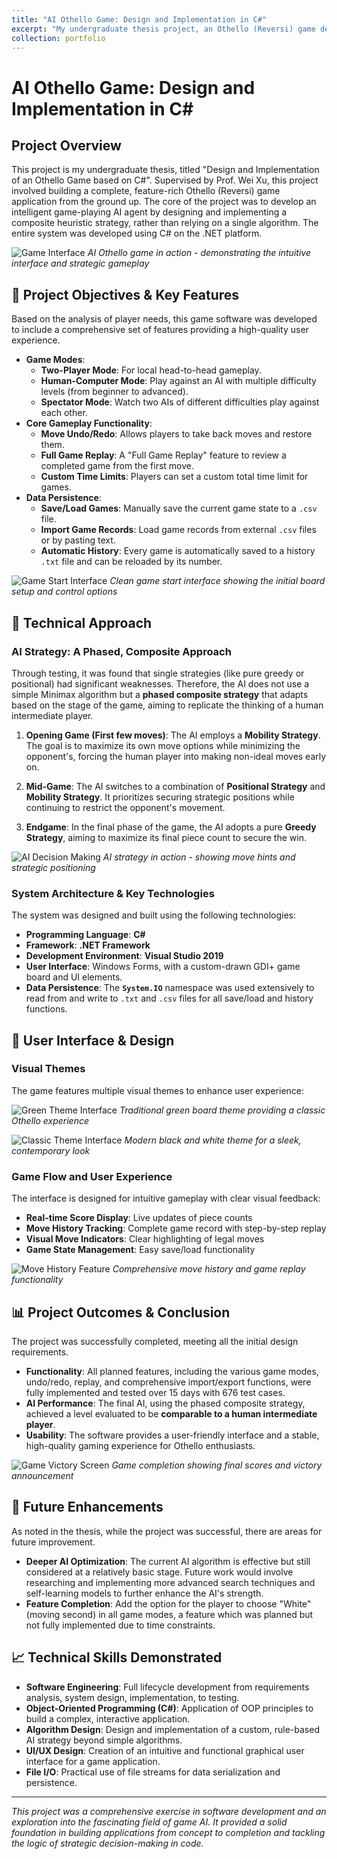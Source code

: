```yaml
---
title: "AI Othello Game: Design and Implementation in C#"
excerpt: "My undergraduate thesis project, an Othello (Reversi) game developed in C#. It features a custom AI with a phased composite strategy, full game functionality including replay and file I/O, and was built on the .NET Framework.<br/><img src='/images/portfolio/ai-othello-thumb.png'>"
collection: portfolio
---
```


# AI Othello Game: Design and Implementation in C#

## Project Overview

This project is my undergraduate thesis, titled "Design and Implementation of an Othello Game based on C#". Supervised by Prof. Wei Xu, this project involved building a complete, feature-rich Othello (Reversi) game application from the ground up. The core of the project was to develop an intelligent game-playing AI agent by designing and implementing a composite heuristic strategy, rather than relying on a single algorithm. The entire system was developed using C# on the .NET platform.

![Game Interface](/images/portfolio/othello-gameplay-midgame.png)
*AI Othello game in action - demonstrating the intuitive interface and strategic gameplay*

## 🎯 Project Objectives & Key Features

Based on the analysis of player needs, this game software was developed to include a comprehensive set of features providing a high-quality user experience.

* **Game Modes**:
    * **Two-Player Mode**: For local head-to-head gameplay.
    * **Human-Computer Mode**: Play against an AI with multiple difficulty levels (from beginner to advanced).
    * **Spectator Mode**: Watch two AIs of different difficulties play against each other.
* **Core Gameplay Functionality**:
    * **Move Undo/Redo**: Allows players to take back moves and restore them.
    * **Full Game Replay**: A "Full Game Replay" feature to review a completed game from the first move.
    * **Custom Time Limits**: Players can set a custom total time limit for games.
* **Data Persistence**:
    * **Save/Load Games**: Manually save the current game state to a `.csv` file.
    * **Import Game Records**: Load game records from external `.csv` files or by pasting text.
    * **Automatic History**: Every game is automatically saved to a history `.txt` file and can be reloaded by its number.

![Game Start Interface](/images/portfolio/othello-start-interface.png)
*Clean game start interface showing the initial board setup and control options*

## 🔧 Technical Approach

### AI Strategy: A Phased, Composite Approach

Through testing, it was found that single strategies (like pure greedy or positional) had significant weaknesses. Therefore, the AI does not use a simple Minimax algorithm but a **phased composite strategy** that adapts based on the stage of the game, aiming to replicate the thinking of a human intermediate player.

1.  **Opening Game (First few moves)**: The AI employs a **Mobility Strategy**. The goal is to maximize its own move options while minimizing the opponent's, forcing the human player into making non-ideal moves early on.

2.  **Mid-Game**: The AI switches to a combination of **Positional Strategy** and **Mobility Strategy**. It prioritizes securing strategic positions while continuing to restrict the opponent's movement.

3.  **Endgame**: In the final phase of the game, the AI adopts a pure **Greedy Strategy**, aiming to maximize its final piece count to secure the win.

![AI Decision Making](/images/portfolio/othello-ai-thinking.png)
*AI strategy in action - showing move hints and strategic positioning*

### System Architecture & Key Technologies
The system was designed and built using the following technologies:
* **Programming Language**: **C#**
* **Framework**: **.NET Framework**
* **Development Environment**: **Visual Studio 2019**
* **User Interface**: Windows Forms, with a custom-drawn GDI+ game board and UI elements.
* **Data Persistence**: The **`System.IO`** namespace was used extensively to read from and write to `.txt` and `.csv` files for all save/load and history functions.

## 🎨 User Interface & Design

### Visual Themes
The game features multiple visual themes to enhance user experience:

![Green Theme Interface](/images/portfolio/othello-green-theme.png)
*Traditional green board theme providing a classic Othello experience*

![Classic Theme Interface](/images/portfolio/othello-classic-theme.png)
*Modern black and white theme for a sleek, contemporary look*

### Game Flow and User Experience
The interface is designed for intuitive gameplay with clear visual feedback:

- **Real-time Score Display**: Live updates of piece counts
- **Move History Tracking**: Complete game record with step-by-step replay
- **Visual Move Indicators**: Clear highlighting of legal moves
- **Game State Management**: Easy save/load functionality

![Move History Feature](/images/portfolio/othello-move-history.png)
*Comprehensive move history and game replay functionality*

## 📊 Project Outcomes & Conclusion

The project was successfully completed, meeting all the initial design requirements.
* **Functionality**: All planned features, including the various game modes, undo/redo, replay, and comprehensive import/export functions, were fully implemented and tested over 15 days with 676 test cases.
* **AI Performance**: The final AI, using the phased composite strategy, achieved a level evaluated to be **comparable to a human intermediate player**.
* **Usability**: The software provides a user-friendly interface and a stable, high-quality gaming experience for Othello enthusiasts.

![Game Victory Screen](/images/portfolio/othello-endgame-victory.png)
*Game completion showing final scores and victory announcement*

## 🔮 Future Enhancements

As noted in the thesis, while the project was successful, there are areas for future improvement.
* **Deeper AI Optimization**: The current AI algorithm is effective but still considered at a relatively basic stage. Future work would involve researching and implementing more advanced search techniques and self-learning models to further enhance the AI's strength.
* **Feature Completion**: Add the option for the player to choose "White" (moving second) in all game modes, a feature which was planned but not fully implemented due to time constraints.

## 📈 Technical Skills Demonstrated

* **Software Engineering**: Full lifecycle development from requirements analysis, system design, implementation, to testing.
* **Object-Oriented Programming (C#)**: Application of OOP principles to build a complex, interactive application.
* **Algorithm Design**: Design and implementation of a custom, rule-based AI strategy beyond simple algorithms.
* **UI/UX Design**: Creation of an intuitive and functional graphical user interface for a game application.
* **File I/O**: Practical use of file streams for data serialization and persistence.

---

*This project was a comprehensive exercise in software development and an exploration into the fascinating field of game AI. It provided a solid foundation in building applications from concept to completion and tackling the logic of strategic decision-making in code.*